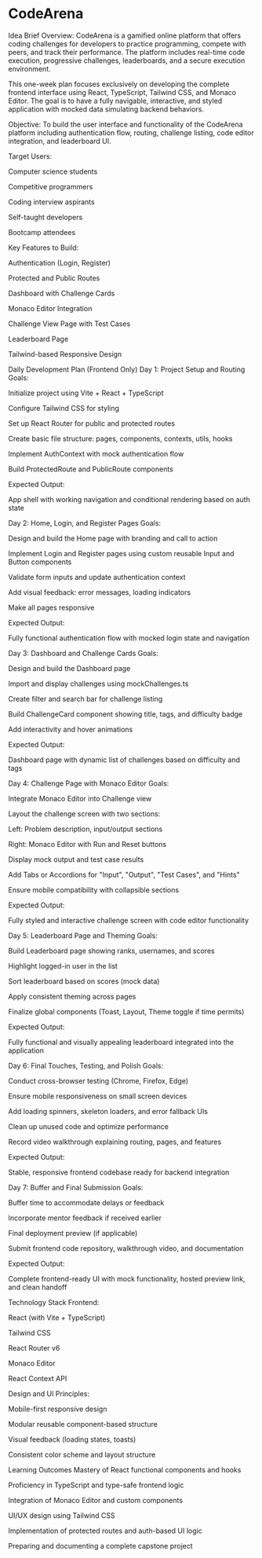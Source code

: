 # CodeArena
Idea Brief
Overview:
CodeArena is a gamified online platform that offers coding challenges for developers to practice programming, compete with peers, and track their performance. The platform includes real-time code execution, progressive challenges, leaderboards, and a secure execution environment.

This one-week plan focuses exclusively on developing the complete frontend interface using React, TypeScript, Tailwind CSS, and Monaco Editor. The goal is to have a fully navigable, interactive, and styled application with mocked data simulating backend behaviors.

Objective:
To build the user interface and functionality of the CodeArena platform including authentication flow, routing, challenge listing, code editor integration, and leaderboard UI.

Target Users:

Computer science students

Competitive programmers

Coding interview aspirants

Self-taught developers

Bootcamp attendees

Key Features to Build:

Authentication (Login, Register)

Protected and Public Routes

Dashboard with Challenge Cards

Monaco Editor Integration

Challenge View Page with Test Cases

Leaderboard Page

Tailwind-based Responsive Design

Daily Development Plan (Frontend Only)
Day 1: Project Setup and Routing
Goals:

Initialize project using Vite + React + TypeScript

Configure Tailwind CSS for styling

Set up React Router for public and protected routes

Create basic file structure: pages, components, contexts, utils, hooks

Implement AuthContext with mock authentication flow

Build ProtectedRoute and PublicRoute components

Expected Output:

App shell with working navigation and conditional rendering based on auth state

Day 2: Home, Login, and Register Pages
Goals:

Design and build the Home page with branding and call to action

Implement Login and Register pages using custom reusable Input and Button components

Validate form inputs and update authentication context

Add visual feedback: error messages, loading indicators

Make all pages responsive

Expected Output:

Fully functional authentication flow with mocked login state and navigation

Day 3: Dashboard and Challenge Cards
Goals:

Design and build the Dashboard page

Import and display challenges using mockChallenges.ts

Create filter and search bar for challenge listing

Build ChallengeCard component showing title, tags, and difficulty badge

Add interactivity and hover animations

Expected Output:

Dashboard page with dynamic list of challenges based on difficulty and tags

Day 4: Challenge Page with Monaco Editor
Goals:

Integrate Monaco Editor into Challenge view

Layout the challenge screen with two sections:

Left: Problem description, input/output sections

Right: Monaco Editor with Run and Reset buttons

Display mock output and test case results

Add Tabs or Accordions for "Input", "Output", "Test Cases", and "Hints"

Ensure mobile compatibility with collapsible sections

Expected Output:

Fully styled and interactive challenge screen with code editor functionality

Day 5: Leaderboard Page and Theming
Goals:

Build Leaderboard page showing ranks, usernames, and scores

Highlight logged-in user in the list

Sort leaderboard based on scores (mock data)

Apply consistent theming across pages

Finalize global components (Toast, Layout, Theme toggle if time permits)

Expected Output:

Fully functional and visually appealing leaderboard integrated into the application

Day 6: Final Touches, Testing, and Polish
Goals:

Conduct cross-browser testing (Chrome, Firefox, Edge)

Ensure mobile responsiveness on small screen devices

Add loading spinners, skeleton loaders, and error fallback UIs

Clean up unused code and optimize performance

Record video walkthrough explaining routing, pages, and features

Expected Output:

Stable, responsive frontend codebase ready for backend integration

Day 7: Buffer and Final Submission
Goals:

Buffer time to accommodate delays or feedback

Incorporate mentor feedback if received earlier

Final deployment preview (if applicable)

Submit frontend code repository, walkthrough video, and documentation

Expected Output:

Complete frontend-ready UI with mock functionality, hosted preview link, and clean handoff

Technology Stack
Frontend:

React (with Vite + TypeScript)

Tailwind CSS

React Router v6

Monaco Editor

React Context API

Design and UI Principles:

Mobile-first responsive design

Modular reusable component-based structure

Visual feedback (loading states, toasts)

Consistent color scheme and layout structure

Learning Outcomes
Mastery of React functional components and hooks

Proficiency in TypeScript and type-safe frontend logic

Integration of Monaco Editor and custom components

UI/UX design using Tailwind CSS

Implementation of protected routes and auth-based UI logic

Preparing and documenting a complete capstone project
